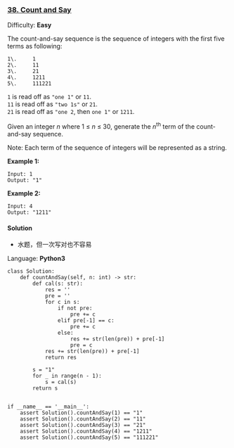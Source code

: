 ### [38\. Count and Say](https://leetcode.com/problems/count-and-say/)

Difficulty: **Easy**


The count-and-say sequence is the sequence of integers with the first five terms as following:

```
1\.     1
2\.     11
3\.     21
4\.     1211
5\.     111221
```

`1` is read off as `"one 1"` or `11`.  
`11` is read off as `"two 1s"` or `21`.  
`21` is read off as `"one 2`, then `one 1"` or `1211`.

Given an integer _n_ where 1 ≤ _n_ ≤ 30, generate the _n_<sup>th</sup> term of the count-and-say sequence.

Note: Each term of the sequence of integers will be represented as a string.

**Example 1:**

```
Input: 1
Output: "1"
```

**Example 2:**

```
Input: 4
Output: "1211"
```


#### Solution
- 水题，但一次写对也不容易

Language: **Python3**

```python3
class Solution:
    def countAndSay(self, n: int) -> str:
        def cal(s: str):
            res = ''
            pre = ''
            for c in s:
                if not pre:
                    pre += c
                elif pre[-1] == c:
                    pre += c
                else:
                    res += str(len(pre)) + pre[-1]
                    pre = c
            res += str(len(pre)) + pre[-1]
            return res
​
        s = "1"
        for _ in range(n - 1):
            s = cal(s)
        return s
​
​
if __name__ == '__main__':
    assert Solution().countAndSay(1) == "1"
    assert Solution().countAndSay(2) == "11"
    assert Solution().countAndSay(3) == "21"
    assert Solution().countAndSay(4) == "1211"
    assert Solution().countAndSay(5) == "111221"
​
```